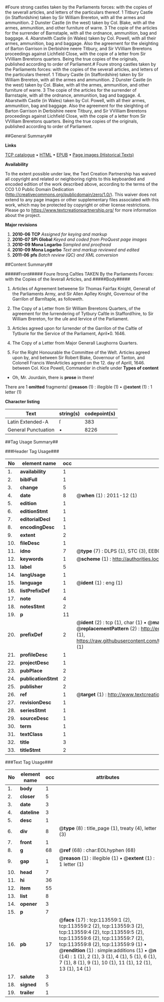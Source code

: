 #Foure strong castles taken by the Parliaments forces: with the copies of the severall articles, and letters of the particulars thereof. 1 Titbury Castle (in Staffordshire) taken by Sir William Brereton, with all the armes and ammunition. 2 Dunster Castle (in the west) taken by Col. Blake, with all the armes, ammunition, and other furniture of warre. 3 The copie of the articles for the surrender of Barnstaple, with all the ordnance, ammunition, bag and baggage. 4. Abarstwith Castle (in Wales) taken by Col. Powell, with all their armes, ammunition, bag and baggage. Also the agreement for the sleighting of Barton Garrison in Derbishire neere Titbury, and Sir VVilliam Breretons proceedings against Lichfield Close, with the copie of a letter from Sir VVilliam Breretons quarters. Being the true copies of the originals, published according to order of Parliament.#
Foure strong castles taken by the Parliaments forces: with the copies of the severall articles, and letters of the particulars thereof. 1 Titbury Castle (in Staffordshire) taken by Sir William Brereton, with all the armes and ammunition. 2 Dunster Castle (in the west) taken by Col. Blake, with all the armes, ammunition, and other furniture of warre. 3 The copie of the articles for the surrender of Barnstaple, with all the ordnance, ammunition, bag and baggage. 4. Abarstwith Castle (in Wales) taken by Col. Powell, with all their armes, ammunition, bag and baggage. Also the agreement for the sleighting of Barton Garrison in Derbishire neere Titbury, and Sir VVilliam Breretons proceedings against Lichfield Close, with the copie of a letter from Sir VVilliam Breretons quarters. Being the true copies of the originals, published according to order of Parliament.

##General Summary##

**Links**

[TCP catalogue](http://www.ota.ox.ac.uk/tcp/)  • 
[HTML](http://tei.it.ox.ac.uk/tcp/Texts-HTML/free/A84/A84752.html)  • 
[EPUB](http://tei.it.ox.ac.uk/tcp/Texts-EPUB/free/A84/A84752.epub) • 
[Page images (Historical Texts)](https://historicaltexts.jisc.ac.uk/eebo-99861424e)

**Availability**

To the extent possible under law, the Text Creation Partnership has waived all copyright and related or neighboring rights to this keyboarded and encoded edition of the work described above, according to the terms of the CC0 1.0 Public Domain Dedication (http://creativecommons.org/publicdomain/zero/1.0/). This waiver does not extend to any page images or other supplementary files associated with this work, which may be protected by copyright or other license restrictions. Please go to https://www.textcreationpartnership.org/ for more information about the project.

**Major revisions**

1. __2010-06__ __TCP__ *Assigned for keying and markup*
1. __2010-07__ __SPi Global__ *Keyed and coded from ProQuest page images*
1. __2010-09__ __Mona Logarbo__ *Sampled and proofread*
1. __2010-09__ __Mona Logarbo__ *Text and markup reviewed and edited*
1. __2011-06__ __pfs__ *Batch review (QC) and XML conversion*

##Content Summary##

#####Front#####
Foure ſtrong Caſtles TAKEN By the Parliaments Forces: with the Copies of the ſeverall Articles, and 
#####Body#####

1. Articles of Agreement betweene Sir Thomas Fairfax Knight, Generall of the Parliaments Army, and Sir Allen Apſley Knight, Governour of the Garriſon of Barnſtaple, as followeth.

1. The Copy of a Letter from Sir William Breretons Quarters, of the agreement for the ſurrendering of Tytbury Caſtle in Staffordſhire, to Sir William Brereton, for the uſe and ſervice of the Parliament.

1. Articles agreed upon for ſurrender of the Garriſon of the Caſtle of Tytburie for the Service of the Parliament, April•0. 1646.

1. The Copy of a Letter from Major Generall Laughorns Quarters.

1. For the Right Honourable the Committee of the Weſt.
Articles agreed upon by, and between Sir Robert Blake, Governour of Tanton, and Colonell Francis WenArticles agreed on the 12. day of Aprill, 1646. between Col. Kice Powell, Commander in chiefe under 
**Types of content**

  * Oh, Mr. Jourdain, there is **prose** in there!

There are 1 **omitted** fragments! 
 @__reason__ (1) : illegible (1)  •  @__extent__ (1) : 1 letter (1)

**Character listing**


|Text|string(s)|codepoint(s)|
|---|---|---|
|Latin Extended-A|ſ|383|
|General Punctuation|•|8226|

##Tag Usage Summary##

###Header Tag Usage###

|No|element name|occ|attributes|
|---|---|---|---|
|1.|__availability__|1||
|2.|__biblFull__|1||
|3.|__change__|5||
|4.|__date__|8| @__when__ (1) : 2011-12 (1)|
|5.|__edition__|1||
|6.|__editionStmt__|1||
|7.|__editorialDecl__|1||
|8.|__encodingDesc__|1||
|9.|__extent__|2||
|10.|__fileDesc__|1||
|11.|__idno__|7| @__type__ (7) : DLPS (1), STC (3), EEBO-CITATION (1), PROQUEST (1), VID (1)|
|12.|__keywords__|1| @__scheme__ (1) : http://authorities.loc.gov/ (1)|
|13.|__label__|5||
|14.|__langUsage__|1||
|15.|__language__|1| @__ident__ (1) : eng (1)|
|16.|__listPrefixDef__|1||
|17.|__note__|4||
|18.|__notesStmt__|2||
|19.|__p__|11||
|20.|__prefixDef__|2| @__ident__ (2) : tcp (1), char (1)  •  @__matchPattern__ (2) : ([0-9\-]+):([0-9IVX]+) (1), (.+) (1)  •  @__replacementPattern__ (2) : http://eebo.chadwyck.com/downloadtiff?vid=$1&page=$2 (1), https://raw.githubusercontent.com/textcreationpartnership/Texts/master/tcpchars.xml#$1 (1)|
|21.|__profileDesc__|1||
|22.|__projectDesc__|1||
|23.|__pubPlace__|2||
|24.|__publicationStmt__|2||
|25.|__publisher__|2||
|26.|__ref__|1| @__target__ (1) : http://www.textcreationpartnership.org/docs/. (1)|
|27.|__revisionDesc__|1||
|28.|__seriesStmt__|1||
|29.|__sourceDesc__|1||
|30.|__term__|1||
|31.|__textClass__|1||
|32.|__title__|3||
|33.|__titleStmt__|2||


###Text Tag Usage###

|No|element name|occ|attributes|
|---|---|---|---|
|1.|__body__|1||
|2.|__closer__|5||
|3.|__date__|3||
|4.|__dateline__|3||
|5.|__desc__|1||
|6.|__div__|8| @__type__ (8) : title_page (1), treaty (4), letter (3)|
|7.|__front__|1||
|8.|__g__|68| @__ref__ (68) : char:EOLhyphen (68)|
|9.|__gap__|1| @__reason__ (1) : illegible (1)  •  @__extent__ (1) : 1 letter (1)|
|10.|__head__|7||
|11.|__hi__|36||
|12.|__item__|55||
|13.|__list__|8||
|14.|__opener__|3||
|15.|__p__|7||
|16.|__pb__|17| @__facs__ (17) : tcp:113559:1 (2), tcp:113559:2 (2), tcp:113559:3 (2), tcp:113559:4 (2), tcp:113559:5 (2), tcp:113559:6 (2), tcp:113559:7 (2), tcp:113559:8 (2), tcp:113559:9 (1)  •  @__rendition__ (1) : simple:additions (1)  •  @__n__ (14) : 1 (1), 2 (1), 3 (1), 4 (1), 5 (1), 6 (1), 7 (1), 8 (1), 9 (1), 10 (1), 11 (1), 12 (1), 13 (1), 14 (1)|
|17.|__salute__|3||
|18.|__signed__|5||
|19.|__trailer__|1||
